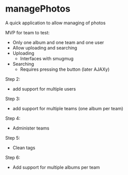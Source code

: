# managePhotos
A quick application to allow managing of photos

MVP for team to test:
 - Only one album and one team and one user
 - Allow uploading and searching
 - Uploading
   - Interfaces with smugmug
 - Searching
   - Requires pressing the button (later AJAXy)

Step 2:
 - add support for multiple users

Step 3:
 - add support for multiple teams (one album per team)

Step 4:
 - Administer teams 

Step 5:
 - Clean tags

Step 6:
 - Add support for multiple albums per team


 